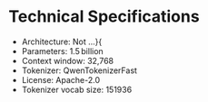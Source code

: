 # Technical Specifications

- Architecture: Not ...}{
- Parameters: 1.5 billion
- Context window: 32,768
- Tokenizer: QwenTokenizerFast
- License: Apache-2.0
- Tokenizer vocab size: 151936
